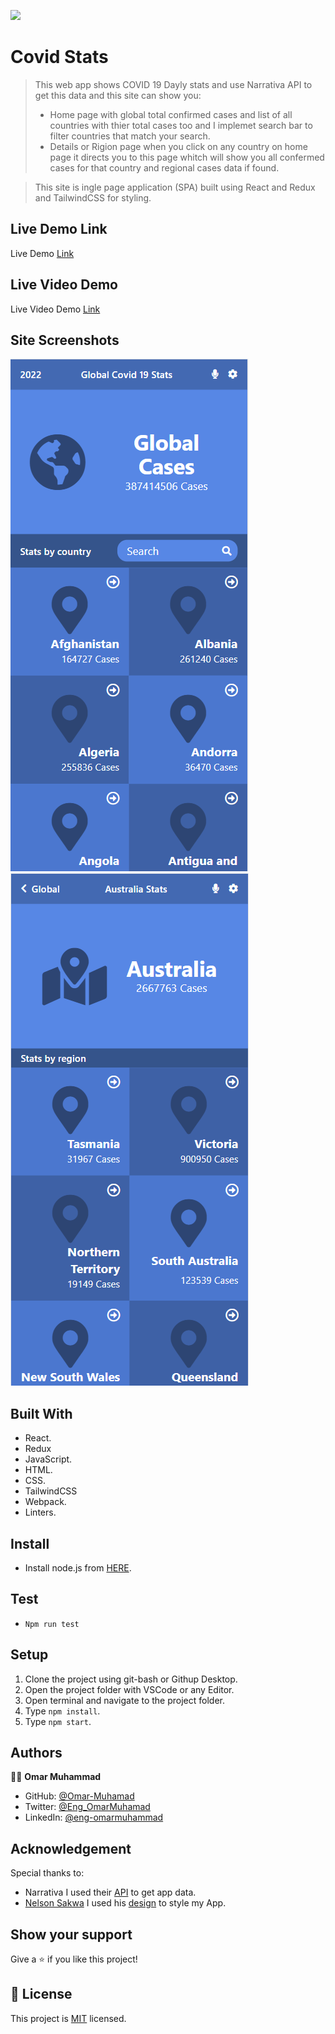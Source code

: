 ![](https://img.shields.io/badge/Microverse-blueviolet)
# Covid Stats

>This web app shows COVID 19 Dayly stats and use Narrativa API to get this data and this site can show you:
> - Home page with global total confirmed cases and list of all countries with thier total cases too and I implemet search bar to filter countries that match your search.
> - Details or Rigion page when you click on any country on home page it directs you to this page whitch will show you all confermed cases for that country and regional cases data if found.

> This site is ingle page application (SPA) built using React and Redux and TailwindCSS for styling.

## Live Demo Link

Live Demo [Link](https://covid-stats-cap.netlify.app/)

## Live Video Demo

Live Video Demo [Link](https://www.loom.com/share/81fbd432771946f59feb5a152a00a7db)

## Site Screenshots

![screenshot](./Screenshot-2.png)
![screenshot](./Screenshot-1.png)


## Built With

- React.
- Redux
- JavaScript.
- HTML.
- CSS.
- TailwindCSS
- Webpack.
- Linters.

## Install

- Install node.js from [HERE](https://nodejs.org/en/).

## Test

- `Npm run test`
  
## Setup

1. Clone the project using git-bash or Githup Desktop.
2. Open the project folder with VSCode or any Editor.
3. Open terminal and navigate to the project folder.
4. Type `npm install`.
5. Type `npm start`.

## Authors

👨‍💻 **Omar Muhammad**

- GitHub: [@Omar-Muhamad](https://github.com/Omar-Muhamad)
- Twitter: [@Eng_OmarMuhamad](https://twitter.com/Eng_OmarMuhamad)
- LinkedIn: [@eng-omarmuhammad](https://www.linkedin.com/in/eng-omarmuhammad/)

## Acknowledgement
 Special thanks to:
- Narrativa I used their [API](https://covid19tracking.narrativa.com/index_en.html) to get app data.
- [Nelson Sakwa](https://www.behance.net/sakwadesignstudio) I used his [design](https://www.behance.net/gallery/31579789/Ballhead-App-(Free-PSDs)) to style my App.

## Show your support

Give a ⭐️ if you like this project!
## 📝 License

This project is [MIT](./MIT.md) licensed.
